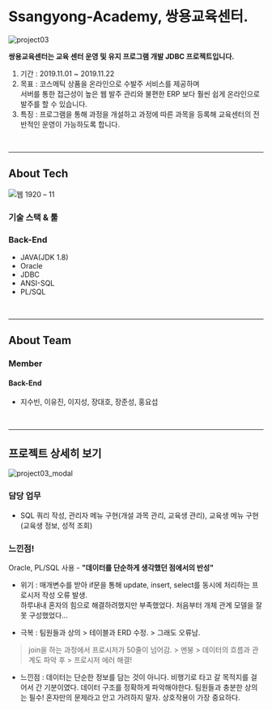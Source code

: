 # Ssangyong-Academy, 쌍용교육센터.
![project03](https://user-images.githubusercontent.com/57277591/79044784-22197180-7c42-11ea-9db3-5ffe9c64c56e.jpg)


**쌍용교육센터는 교육 센터 운영 및 유지 프로그램 개발 JDBC 프로젝트입니다.**
1. 기간 : 2019.11.01 ~ 2019.11.22
2. 목표 : 코스메틱 상품을 온라인으로 수발주 서비스를 제공하며<br>
서버를 통한 접근성이 높은 웹 발주 관리와 불편한 ERP 보다 훨씬 쉽게 온라인으로 발주를 할 수 있습니다.<br>
3. 특징 : 프로그램을 통해 과정을 개설하고 과정에 따른 과목을 등록해 교육센터의 전반적인 운영이 가능하도록 합니다.

<br>

---
## About Tech
![웹 1920 – 11](https://user-images.githubusercontent.com/57277591/79044799-352c4180-7c42-11ea-88de-2d78df4cb42c.jpg)

### 기술 스택 & 툴

### Back-End
- JAVA(JDK 1.8)
- Oracle
- JDBC
- ANSI-SQL
- PL/SQL

<br>

---
## About Team

### Member
#### Back-End
- 지수빈, 이유진, 이지성, 장대호, 장준성, 홍요섭

<br>

---
## 프로젝트 상세히 보기
![project03_modal](https://user-images.githubusercontent.com/57277591/79044761-0d3cde00-7c42-11ea-9c8e-d9736a14f57b.jpg)

### 담당 업무
- SQL 쿼리 작성, 관리자 메뉴 구현(개설 과목 관리, 교육생 관리), 교육생 메뉴 구현(교육생 정보, 성적 조회)

### 느낀점!
Oracle, PL/SQL 사용 - **"데이터를 단순하게 생각했던 점에서의 반성"**
- 위기 : 매개변수를 받아 if문을 통해 update, insert, select를 동시에 처리하는 프로시저 작성 오류 발생. <br>
하루내내 혼자의 힘으로 해결하려했지만 부족했었다. 처음부터 개체 관계 모델을 잘못 구성했었다...<br>

- 극복 : 팀원들과 상의 > 테이블과 ERD 수정. > 그래도 오류남. <br>
> join을 하는 과정에서 프로시저가 50줄이 넘어감. > 멘붕 > 데이터의 흐름과 관계도 파악 후 > 프로시저 에러 해결! <br>

- 느낀점 : 데이터는 단순한 정보를 담는 것이 아니다. 비행기로 타고 갈 목적지를 걸어서 간 기분이였다.
데이터 구조를 정확하게 파악해야한다. 팀원들과 충분한 상의는 필수! 혼자만의 문제라고 안고 가려하지 말자. 상호작용이 가장 중요하다.

